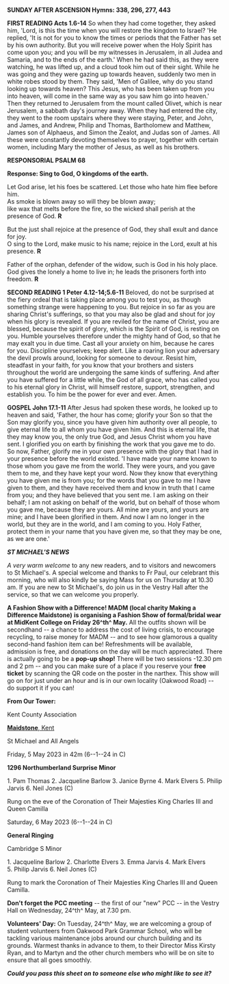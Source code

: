 **SUNDAY AFTER ASCENSION Hymns: 338, 296, 277, 443**

**FIRST READING Acts 1.6-14** So when they had come together, they asked
him, 'Lord, is this the time when you will restore the kingdom to
Israel? 'He replied, 'It is not for you to know the times or periods
that the Father has set by his own authority. But you will receive power
when the Holy Spirit has come upon you; and you will be my witnesses in
Jerusalem, in all Judea and Samaria, and to the ends of the earth.' When
he had said this, as they were watching, he was lifted up, and a cloud
took him out of their sight. While he was going and they were gazing up
towards heaven, suddenly two men in white robes stood by them. They
said, 'Men of Galilee, why do you stand looking up towards heaven? This
Jesus, who has been taken up from you into heaven, will come in the same
way as you saw him go into heaven.' Then they returned to Jerusalem from
the mount called Olivet, which is near Jerusalem, a sabbath day's
journey away. When they had entered the city, they went to the room
upstairs where they were staying, Peter, and John, and James, and
Andrew, Philip and Thomas, Bartholomew and Matthew, James son of
Alphaeus, and Simon the Zealot, and Judas son of James. All these were
constantly devoting themselves to prayer, together with certain women,
including Mary the mother of Jesus, as well as his brothers.

**RESPONSORIAL PSALM 68**

**Response: Sing to God, O kingdoms of the earth.**

Let God arise, let his foes be scattered. Let those who hate him flee before him.  
As smoke is blown away so will they be blown away;   
like wax that melts before the fire, so the wicked shall perish at the presence of God. **R**

But the just shall rejoice at the presence of God, they shall exult and dance for joy.  
O sing to the Lord, make music to his name; rejoice in the Lord, exult at his presence. **R**

Father of the orphan, defender of the widow, such is God in his holy place.  
God gives the lonely a home to live in; he leads the prisoners forth into freedom. **R**

**SECOND READING 1 Peter 4.12-14;5.6-11** Beloved, do not be surprised
at the fiery ordeal that is taking place among you to test you, as
though something strange were happening to you. But rejoice in so far as
you are sharing Christ's sufferings, so that you may also be glad and
shout for joy when his glory is revealed. If you are reviled for the
name of Christ, you are blessed, because the spirit of glory, which is
the Spirit of God, is resting on you. Humble yourselves therefore under
the mighty hand of God, so that he may exalt you in due time. Cast all
your anxiety on him, because he cares for you. Discipline yourselves;
keep alert. Like a roaring lion your adversary the devil prowls around,
looking for someone to devour. Resist him, steadfast in your faith, for
you know that your brothers and sisters throughout the world are
undergoing the same kinds of suffering. And after you have suffered for
a little while, the God of all grace, who has called you to his eternal
glory in Christ, will himself restore, support, strengthen, and
establish you. To him be the power for ever and ever. Amen.

**GOSPEL John 17.1-11** After Jesus had spoken these words, he looked up
to heaven and said, 'Father, the hour has come; glorify your Son so that
the Son may glorify you, since you have given him authority over all
people, to give eternal life to all whom you have given him. And this is
eternal life, that they may know you, the only true God, and Jesus
Christ whom you have sent. I glorified you on earth by finishing the
work that you gave me to do. So now, Father, glorify me in your own
presence with the glory that I had in your presence before the world
existed. 'I have made your name known to those whom you gave me from the
world. They were yours, and you gave them to me, and they have kept your
word. Now they know that everything you have given me is from you; for
the words that you gave to me I have given to them, and they have
received them and know in truth that I came from you; and they have
believed that you sent me. I am asking on their behalf; I am not asking
on behalf of the world, but on behalf of those whom you gave me, because
they are yours. All mine are yours, and yours are mine; and I have been
glorified in them. And now I am no longer in the world, but they are in
the world, and I am coming to you. Holy Father, protect them in your
name that you have given me, so that they may be one, as we are one.\'

***ST MICHAEL\'S NEWS***

*A very warm welcome* to any new readers, and to visitors and newcomers
to St Michael\'s. A special welcome and thanks to Fr Paul, our celebrant
this morning, who will also kindly be saying Mass for us on Thursday at
10.30 am. If you are new to St Michael\'s, do join us in the Vestry Hall
after the service, so that we can welcome you properly.

**A Fashion Show with a Difference! MADM (local charity Making a
Difference Maidstone)** **is organising a Fashion Show of formal/bridal
wear at MidKent College on Friday 26^th^ May.** All the outfits shown
will be secondhand -- a chance to address the cost of living crisis, to
encourage recycling, to raise money for MADM -- and to see how glamorous
a quality second-hand fashion item can be! Refreshments will be
available, admission is free, and donations on the day will be much
appreciated. There is actually going to be a **pop-up shop!** There will
be two sessions -12.30 pm and 2 pm -- and you can make sure of a place
if you reserve your **free ticket** by scanning the QR code on the
poster in the narthex. This show will go on for just under an hour and
is in our own locality (Oakwood Road) -- do support it if you can!

**From Our Tower:**

Kent County Association

[**Maidstone**,
Kent](https://dove.cccbr.org.uk/detail.php?tower=12644#_blank)

St Michael and All Angels

Friday, 5 May 2023 in 42m (6--1--24 in C)

**1296 Northumberland Surprise Minor**

1. Pam Thomas
2. Jacqueline Barlow
3. Janice Byrne
4. Mark Elvers
5. Philip Jarvis
6. Neil Jones (C) 

Rung on the eve of the Coronation of Their Majesties King Charles III
and Queen Camilla

Saturday, 6 May 2023 (6--1--24 in C)

**General Ringing**

Cambridge S Minor 

1. Jacqueline Barlow
2. Charlotte Elvers
3. Emma Jarvis
4. Mark Elvers
5. Philip Jarvis
6. Neil Jones (C) 

Rung to mark the Coronation of Their Majesties King Charles III and
Queen Camilla.

**Don\'t forget the PCC meeting** -- the first of our "new" PCC -- in
the Vestry Hall on Wednesday, 24^th^ May, at 7.30 pm.

**Volunteers\' Day:** On Tuesday, 24^th^ May, we are welcoming a group
of student volunteers from Oakwood Park Grammar School, who will be
tackling various maintenance jobs around our church building and its
grounds. Warmest thanks in advance to them, to their Director Miss
Kirsty Ryan, and to Martyn and the other church members who will be on
site to ensure that all goes smoothly.

***Could you pass this sheet on to someone else who might like to see it?***
